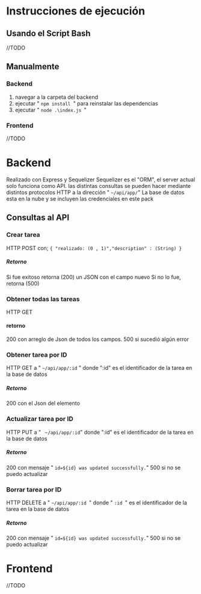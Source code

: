 # Instrucciones de ejecución
## Usando el Script Bash
//TODO
## Manualmente
### Backend
 1. navegar a la carpeta del backend
 2. ejecutar " `npm install `" para reinstalar las dependencias
 3. ejecutar " `node .\index.js `"

### Frontend
//TODO

# Backend
Realizado con Express y Sequelizer
Sequelizer es el "ORM", el server actual solo funciona como API. las distintas consultas se pueden hacer mediante distintos protocolos HTTP a la dirección " ` ~/api/app/ `"
La base de datos esta en la nube y se incluyen las credenciales en este pack

## Consultas al API
###  Crear tarea
HTTP POST con; `{ "realizado: (0 , 1)","description" : (String)
}`
##### Retorno
Si fue exitoso retorna (200) un JSON con el campo nuevo
Si no lo fue, retorna (500) 

###  Obtener todas las tareas
HTTP GET 

#### retorno
200 con arreglo de Json de todos los campos.
500 si sucedió algún error

###  Obtener tarea por ID
HTTP GET a " `~/api/app/:id` " donde ":id" es el identificador de la tarea en la base de datos 
##### Retorno
200 con el Json del elemento

###  Actualizar tarea por ID
HTTP PUT a " ` ~/api/app/:id`" donde ":id" es el identificador de la tarea en la base de datos 
##### Retorno
200 con mensaje " `id=${id} was updated successfully.`"
500 si no se puedo actualizar

###  Borrar tarea por ID
HTTP DELETE a " `~/api/app/:id `" donde " `:id `"  es el identificador de la tarea en la base de datos 
##### Retorno
200 con mensaje " `id=${id} was updated successfully.`"
500 si no se puedo actualizar


#  Frontend
//TODO